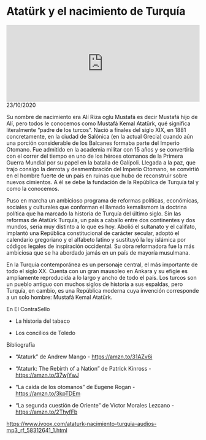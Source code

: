 # Atatürk y el nacimiento de Turquía 
<iframe id='audio_88903085' frameborder='0' allowfullscreen='' scrolling='no' height='200' style='width:100%;' src='https://www.ivoox.com/player_ej_58312641_6_1.html' loading='lazy'></iframe>23/10/2020

Su nombre de nacimiento era Alí Riza oglu Mustafá es decir Mustafá hijo de Alí, pero todos le conocemos como Mustafá Kemal Atatürk, qué significa literalmente “padre de los turcos”. Nació a finales del siglo XIX, en 1881 concretamente, en la ciudad de Salónica (en la actual Grecia) cuando aún una porción considerable de los Balcanes formaba parte del Imperio Otomano. Fue admitido en la academia militar con 15 años y se convertiría con el correr del tiempo en uno de los héroes otomanos de la Primera Guerra Mundial por su papel en la batalla de Galípoli. Llegada a la paz, que trajo consigo la derrota y desmembración del Imperio Otomano, se convirtió en el hombre fuerte de un país en ruinas que hubo de reconstruir sobre nuevos cimientos. A él se debe la fundación de la República de Turquía tal y como la conocemos.  

 Puso en marcha un ambicioso programa de reformas políticas, económicas, sociales y culturales que conforman el llamado kemalismom la doctrina política que ha marcado la historia de Turquía del último siglo. Sin las reformas de Atatürk Turquía, un país a caballo entre dos continentes y dos mundos, sería muy distinto a lo que es hoy. Abolió el sultanato y el califato, implantó una República constitucional de carácter secular, adoptó el calendario gregoriano y el alfabeto latino y sustituyó la ley islámica por códigos legales de inspiración occidental. Su obra reformadora fue la más ambiciosa que se ha abordado jamás en un país de mayoría musulmana. 

 En la Turquía contemporánea es un personaje central, el más importante de todo el siglo XX. Cuenta con un gran mausoleo en Ankara y su efigie es ampliamente reproducida a lo largo y ancho de todo el país. Los turcos son un pueblo antiguo con muchos siglos de historia a sus espaldas, pero Turquía, en cambio, es una República moderna cuya invención corresponde a un solo hombre: Mustafá Kemal Atatürk. 

 En El ContraSello

 - La historia del tabaco

 - Los concilios de Toledo 

 Bibliografía

 - “Ataturk” de Andrew Mango - https://amzn.to/31AZv6i

 - “Ataturk: The Rebirth of a Nation” de Patrick Kinross - https://amzn.to/37wjYwJ

 - “La caída de los otomanos” de Eugene Rogan - https://amzn.to/3kpTDEm

 - “La segunda cuestión de Oriente” de Víctor Morales Lezcano - https://amzn.to/2ThyfFb  

 

https://www.ivoox.com/ataturk-nacimiento-turquia-audios-mp3_rf_58312641_1.html
